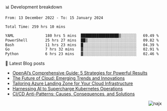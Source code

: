 📊 Development breakdown
<!--START_SECTION:waka-->

```txt
From: 13 December 2022 - To: 15 January 2024

Total Time: 259 hrs 10 mins

YAML              180 hrs 5 mins  █████████████████▒░░░░░░░   69.49 %
PowerShell        25 hrs 27 mins  ██▒░░░░░░░░░░░░░░░░░░░░░░   09.82 %
Bash              11 hrs 23 mins  █░░░░░░░░░░░░░░░░░░░░░░░░   04.39 %
Go                7 hrs 32 mins   ▓░░░░░░░░░░░░░░░░░░░░░░░░   02.91 %
Python            6 hrs 23 mins   ▓░░░░░░░░░░░░░░░░░░░░░░░░   02.46 %
```

<!--END_SECTION:waka-->

📕 Latest Blog posts

<!-- BLOG-POST-LIST:START -->
- [OpenAI’s Comprehensive Guide: 5 Strategies for Powerful Results](https://najx.dev/openai's-comprehensive-guide-to-prompt-writing-five-new-strategies-for-powerful-results/)
- [The Future of Cloud: Emerging Trends and Innovations](https://najx.dev/the-future-of-cloud-emerging-trends-and-innovations/)
- [Tailoring Azure Landing Zone for Your Cloud Infrastructure](https://najx.dev/tailoring-your-azure-landing-zone-for-cloud-infrastructure/)
- [Harnessing AI to Supercharge Kubernetes Operations](https://najx.dev/harnessing-ai-to-supercharge-kubernetes-operations/)
- [CI/CD Anti-Patterns: Causes, Consequences, and Solutions](https://najx.dev/cicd-anti-patterns/)
<!-- BLOG-POST-LIST:END -->

<p align="right">
  <img src="https://komarev.com/ghpvc/?username=najx&label=GitHub%20Profile%20Views&color=yellow&style=flat" alt="najx" />
</p align="center">
